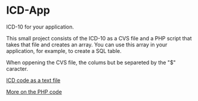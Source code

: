 # ICD-App
ICD-10 for your application.

This small project consists of the ICD-10 as a CVS file and a PHP script that takes that file and creates an array. You can use this array in your application, for example, to create a SQL table.

When oppening the CVS file, the colums but be separeted by the "$" caracter.

[ICD code as a text file ](https://www.cms.gov/Medicare/Coding/ICD10/2020-ICD-10-CM)

[More on the PHP code](https://phpenthusiast.com/blog/parse-csv-with-php)
